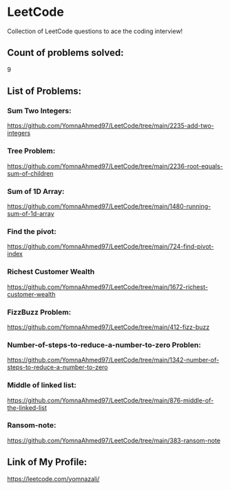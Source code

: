 # LeetCode
Collection of LeetCode questions to ace the coding interview!
## Count of problems solved:
9
## List of Problems:
### Sum Two Integers:
  https://github.com/YomnaAhmed97/LeetCode/tree/main/2235-add-two-integers
### Tree Problem:
  https://github.com/YomnaAhmed97/LeetCode/tree/main/2236-root-equals-sum-of-children
### Sum of 1D Array:
  https://github.com/YomnaAhmed97/LeetCode/tree/main/1480-running-sum-of-1d-array
### Find the pivot:
https://github.com/YomnaAhmed97/LeetCode/tree/main/724-find-pivot-index
### Richest Customer Wealth
https://github.com/YomnaAhmed97/LeetCode/tree/main/1672-richest-customer-wealth
### FizzBuzz Problem:
https://github.com/YomnaAhmed97/LeetCode/tree/main/412-fizz-buzz
### Number-of-steps-to-reduce-a-number-to-zero Problen:
https://github.com/YomnaAhmed97/LeetCode/tree/main/1342-number-of-steps-to-reduce-a-number-to-zero
### Middle of linked list:
https://github.com/YomnaAhmed97/LeetCode/tree/main/876-middle-of-the-linked-list
### Ransom-note:
https://github.com/YomnaAhmed97/LeetCode/tree/main/383-ransom-note
## Link of My Profile:
https://leetcode.com/yomnazali/
